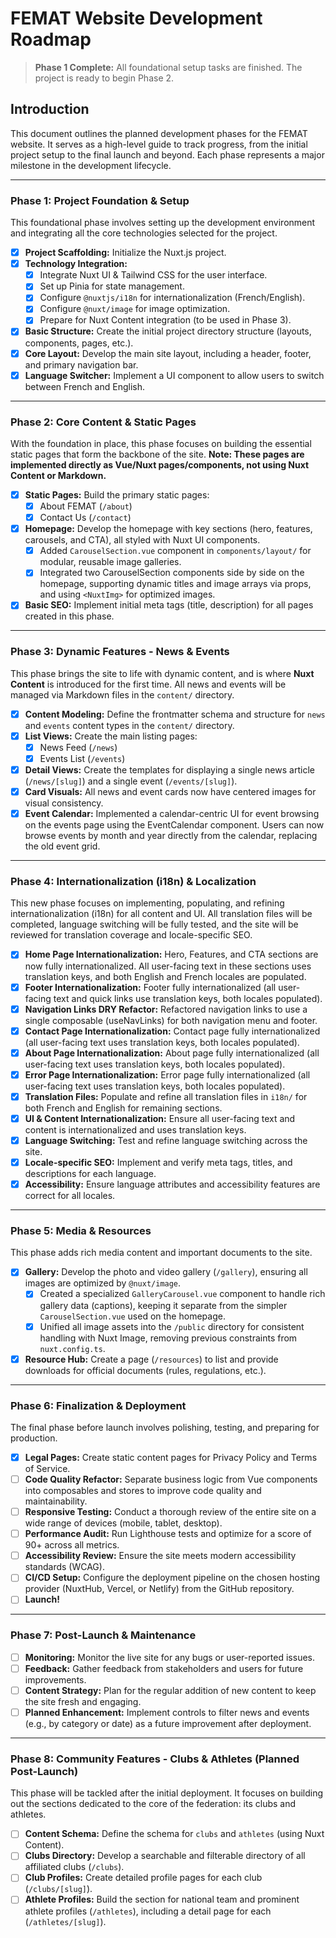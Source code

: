 # FEMAT Website Development Roadmap

> **Phase 1 Complete:** All foundational setup tasks are finished. The project is ready to begin Phase 2.

## Introduction

This document outlines the planned development phases for the FEMAT website. It serves as a high-level guide to track progress, from the initial project setup to the final launch and beyond. Each phase represents a major milestone in the development lifecycle.

---

### **Phase 1: Project Foundation & Setup**

This foundational phase involves setting up the development environment and integrating all the core technologies selected for the project.

*   [x] **Project Scaffolding:** Initialize the Nuxt.js project.
*   [x] **Technology Integration:**
    *   [x] Integrate Nuxt UI & Tailwind CSS for the user interface.
    *   [x] Set up Pinia for state management.
    *   [x] Configure `@nuxtjs/i18n` for internationalization (French/English).
    *   [x] Configure `@nuxt/image` for image optimization.
    *   [x] Prepare for Nuxt Content integration (to be used in Phase 3).
*   [x] **Basic Structure:** Create the initial project directory structure (layouts, components, pages, etc.).
*   [x] **Core Layout:** Develop the main site layout, including a header, footer, and primary navigation bar.
*   [x] **Language Switcher:** Implement a UI component to allow users to switch between French and English.

---

### **Phase 2: Core Content & Static Pages**

With the foundation in place, this phase focuses on building the essential static pages that form the backbone of the site. **Note: These pages are implemented directly as Vue/Nuxt pages/components, not using Nuxt Content or Markdown.**

*   [x] **Static Pages:** Build the primary static pages:
    *   [x] About FEMAT (`/about`)
    *   [x] Contact Us (`/contact`)
*   [x] **Homepage:** Develop the homepage with key sections (hero, features, carousels, and CTA), all styled with Nuxt UI components.
    *   [x] Added `CarouselSection.vue` component in `components/layout/` for modular, reusable image galleries.
    *   [x] Integrated two CarouselSection components side by side on the homepage, supporting dynamic titles and image arrays via props, and using `<NuxtImg>` for optimized images.
*   [x] **Basic SEO:** Implement initial meta tags (title, description) for all pages created in this phase.

---

### **Phase 3: Dynamic Features - News & Events**

This phase brings the site to life with dynamic content, and is where **Nuxt Content** is introduced for the first time. All news and events will be managed via Markdown files in the `content/` directory.

*   [x] **Content Modeling:** Define the frontmatter schema and structure for `news` and `events` content types in the `content/` directory.
*   [x] **List Views:** Create the main listing pages:
    *   [x] News Feed (`/news`)
    *   [x] Events List (`/events`)
*   [x] **Detail Views:** Create the templates for displaying a single news article (`/news/[slug]`) and a single event (`/events/[slug]`).
*   [x] **Card Visuals:** All news and event cards now have centered images for visual consistency.
*   [x] **Event Calendar:** Implemented a calendar-centric UI for event browsing on the events page using the EventCalendar component. Users can now browse events by month and year directly from the calendar, replacing the old event grid.

---

### **Phase 4: Internationalization (i18n) & Localization**

This new phase focuses on implementing, populating, and refining internationalization (i18n) for all content and UI. All translation files will be completed, language switching will be fully tested, and the site will be reviewed for translation coverage and locale-specific SEO.

*   [x] **Home Page Internationalization:** Hero, Features, and CTA sections are now fully internationalized. All user-facing text in these sections uses translation keys, and both English and French locales are populated.
*   [x] **Footer Internationalization:** Footer fully internationalized (all user-facing text and quick links use translation keys, both locales populated).
*   [x] **Navigation Links DRY Refactor:** Refactored navigation links to use a single composable (useNavLinks) for both navigation menu and footer.
*   [x] **Contact Page Internationalization:** Contact page fully internationalized (all user-facing text uses translation keys, both locales populated).
*   [x] **About Page Internationalization:** About page fully internationalized (all user-facing text uses translation keys, both locales populated).
*   [x] **Error Page Internationalization:** Error page fully internationalized (all user-facing text uses translation keys, both locales populated).
*   [x] **Translation Files:** Populate and refine all translation files in `i18n/` for both French and English for remaining sections.
*   [x] **UI & Content Internationalization:** Ensure all user-facing text and content is internationalized and uses translation keys.
*   [x] **Language Switching:** Test and refine language switching across the site.
*   [x] **Locale-specific SEO:** Implement and verify meta tags, titles, and descriptions for each language.
*   [x] **Accessibility:** Ensure language attributes and accessibility features are correct for all locales.

---

### **Phase 5: Media & Resources**

This phase adds rich media content and important documents to the site.

*   [x] **Gallery:** Develop the photo and video gallery (`/gallery`), ensuring all images are optimized by `@nuxt/image`.
    *   [x] Created a specialized `GalleryCarousel.vue` component to handle rich gallery data (captions), keeping it separate from the simpler `CarouselSection.vue` used on the homepage.
    *   [x] Unified all image assets into the `/public` directory for consistent handling with Nuxt Image, removing previous constraints from `nuxt.config.ts`.
*   [x] **Resource Hub:** Create a page (`/resources`) to list and provide downloads for official documents (rules, regulations, etc.).

---

### **Phase 6: Finalization & Deployment**

The final phase before launch involves polishing, testing, and preparing for production.

*   [x] **Legal Pages:** Create static content pages for Privacy Policy and Terms of Service.
*   [ ] **Code Quality Refactor:** Separate business logic from Vue components into composables and stores to improve code quality and maintainability.
*   [ ] **Responsive Testing:** Conduct a thorough review of the entire site on a wide range of devices (mobile, tablet, desktop).
*   [ ] **Performance Audit:** Run Lighthouse tests and optimize for a score of 90+ across all metrics.
*   [ ] **Accessibility Review:** Ensure the site meets modern accessibility standards (WCAG).
*   [ ] **CI/CD Setup:** Configure the deployment pipeline on the chosen hosting provider (NuxtHub, Vercel, or Netlify) from the GitHub repository.
*   [ ] **Launch!**

---

### **Phase 7: Post-Launch & Maintenance**

*   [ ] **Monitoring:** Monitor the live site for any bugs or user-reported issues.
*   [ ] **Feedback:** Gather feedback from stakeholders and users for future improvements.
*   [ ] **Content Strategy:** Plan for the regular addition of new content to keep the site fresh and engaging. 
*   [ ] **Planned Enhancement:** Implement controls to filter news and events (e.g., by category or date) as a future improvement after deployment.

---

### **Phase 8: Community Features - Clubs & Athletes (Planned Post-Launch)**

This phase will be tackled after the initial deployment. It focuses on building out the sections dedicated to the core of the federation: its clubs and athletes.

*   [ ] **Content Schema:** Define the schema for `clubs` and `athletes` (using Nuxt Content).
*   [ ] **Clubs Directory:** Develop a searchable and filterable directory of all affiliated clubs (`/clubs`).
*   [ ] **Club Profiles:** Create detailed profile pages for each club (`/clubs/[slug]`).
*   [ ] **Athlete Profiles:** Build the section for national team and prominent athlete profiles (`/athletes`), including a detail page for each (`/athletes/[slug]`). 